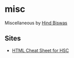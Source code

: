 # misc
Miscellaneous by [Hind Biswas](https://github.com/hind-sagar-biswas/)

## Sites

 * [HTML Cheat Sheet for HSC](https://hind-sagar-biswas.github.io/misc/ict/)
